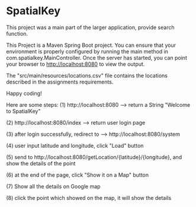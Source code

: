 # SpatialKey

This project was a main part of the larger application, provide search function.

This Project is a Maven Spring Boot project. You can ensure that your environment is properly configured by 
running the main method in com.spatialkey.MainController. Once the server has started, you can point your browser to 
[http://localhost:8080](http://localhost:8080) to view the output.

The "src/main/resources/locations.csv" file contains the locations described in the assignments requirements.

Happy coding!


Here are some steps:
(1) http://localhost:8080 --> return a String "Welcome to SpatialKey" 

(2) http://localhost:8080/index --> return user login page 

(3) after login successfully, redirect to --> http://localhost:8080/system

(4) user input latitude and longitude, click "Load" button

(5) send to http://localhost:8080/getLocation/{latitude}/{longitude}, and show the details of the point

(6) at the end of the page, click "Show it on a Map" button

(7) Show all the details on Google map

(8) click the point which showed on the map, it will show the details
